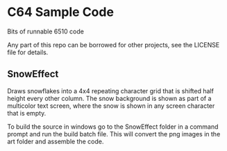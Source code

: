 # C64 Sample Code
 Bits of runnable 6510 code

Any part of this repo can be borrowed for other projects, see the LICENSE file for details.

## SnowEffect

Draws snowflakes into a 4x4 repeating character grid that
is shifted half height every other column. The snow background is
shown as part of a multicolor text screen, where the snow is shown in any screen character that is empty.

To build the source in windows go to the SnowEffect folder in
a command prompt and run the build batch file. This will convert
the png images in the art folder and assemble the code.

